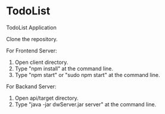 # TodoList
TodoList Application

Clone the repository.

For Frontend Server:
1) Open client directory.
2) Type "npm install" at the command line.
2) Type "npm start" or "sudo npm start" at the command line.

For Backand Server: 

1) Open api/target directory.
2) Type "java -jar dwServer.jar server" at the command line.


